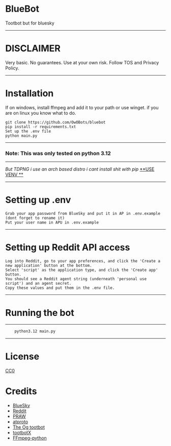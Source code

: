 # BlueBot

Tootbot but for bluesky

****
# DISCLAIMER

Very basic. No guarantees. Use at your own risk. Follow TOS and Privacy Policy.

***

# Installation

If on windows, install ffmpeg and add it to your path or use winget. if you are on linux you know what to do.

    git clone https://github.com/OwOBots/bluebot
    pip install -r requirements.txt
    Set up the .env file
    python main.py

***
### Note: This was only tested on python 3.12


***
*But TDPNG i use an arch based distro i cant install shit with pip*  [**USE VENV
**](https://docs.python.org/3/library/venv.html)


 ****

# Setting up .env

    Grab your app password from BlueSky and put it in AP in .env.example (dont forget to rename it)
    Put your user name in APU in .env.example

****
# Setting up Reddit API access

    Log into Reddit, go to your app preferences, and click the 'Create a new application' button at the bottom.
    Select 'script' as the application type, and click the 'Create app' button.
    You should see a Reddit agent string (underneath 'personal use script') and an agent secret.
    Copy these values and put them in the .env file.

****
# Running the bot

***
``` bash
    python3.12 main.py
```

****
# License

[CC0](https://github.com/OwOBots/bluebot/blob/main/LICENSE)

# Credits

- [BlueSky](https://bsky.app)
- [Reddit](https://reddit.com)
- [PRAW](https://praw.readthedocs.io/en/latest/)
- [atproto](https://github.com/MarshalX/atproto)
- [The Og tootbot](https://github.com/corbindavenport/tootbot)
- [tootbotX](https://gitlab.com/mocchapi/tootbotX)
- [FFmpeg-python](https://github.com/kkroening/ffmpeg-python)
